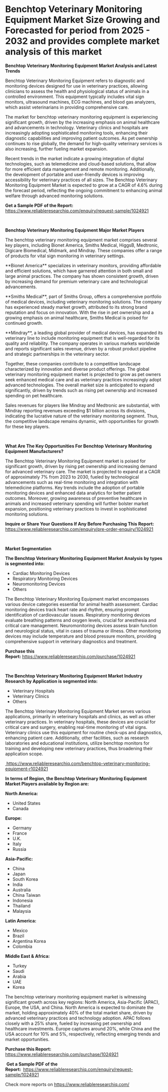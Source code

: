 <p><h1>Benchtop Veterinary Monitoring Equipment Market Size Growing and Forecasted for period from 2025 - 2032 and provides complete market analysis of this market</h1></p><p><strong>Benchtop Veterinary Monitoring Equipment Market Analysis and Latest Trends</strong></p>
<p><p>Benchtop Veterinary Monitoring Equipment refers to diagnostic and monitoring devices designed for use in veterinary practices, allowing clinicians to assess the health and physiological status of animals in a controlled environment. This equipment typically includes vital sign monitors, ultrasound machines, ECG machines, and blood gas analyzers, which assist veterinarians in providing comprehensive care.</p><p>The market for benchtop veterinary monitoring equipment is experiencing significant growth, driven by the increasing emphasis on animal healthcare and advancements in technology. Veterinary clinics and hospitals are increasingly adopting sophisticated monitoring tools, enhancing their diagnostic capabilities and improving patient outcomes. As pet ownership continues to rise globally, the demand for high-quality veterinary services is also increasing, further fueling market expansion.</p><p>Recent trends in the market indicate a growing integration of digital technologies, such as telemedicine and cloud-based solutions, that allow for more efficient data management and remote monitoring. Additionally, the development of portable and user-friendly devices is improving accessibility for veterinary practices of all sizes. The Benchtop Veterinary Monitoring Equipment Market is expected to grow at a CAGR of 4.6% during the forecast period, reflecting the ongoing commitment to enhancing animal welfare through advanced monitoring solutions.</p></p>
<p><strong>Get a Sample PDF of the Report:&nbsp;</strong> <a href="https://www.reliableresearchiq.com/enquiry/request-sample/1024921?utm_campaign=3359&utm_medium=2&utm_source=Github&utm_content=ia&utm_term=08032025&utm_id=benchtop-veterinary-monitoring-equipment">https://www.reliableresearchiq.com/enquiry/request-sample/1024921</a></p>
<p>&nbsp;</p>
<p><strong>Benchtop Veterinary Monitoring Equipment Major Market Players</strong></p>
<p><p>The benchtop veterinary monitoring equipment market comprises several key players, including Bionet America, Smiths Medical, HiggsB, Medtronic, Digicare Biomedical, Midmark, and Mindray. These companies offer a range of products for vital sign monitoring in veterinary settings.</p><p>**Bionet America** specializes in veterinary monitors, providing affordable and efficient solutions, which have garnered attention in both small and large animal practices. The company has shown consistent growth, driven by increasing demand for premium veterinary care and technological advancements.</p><p>**Smiths Medical**, part of Smiths Group, offers a comprehensive portfolio of medical devices, including veterinary monitoring solutions. The company has experienced steady market growth, attributed to its strong brand reputation and focus on innovation. With the rise in pet ownership and a growing emphasis on animal healthcare, Smiths Medical is poised for continued growth.</p><p>**Mindray**, a leading global provider of medical devices, has expanded its veterinary line to include monitoring equipment that is well-regarded for its quality and reliability. The company operates in various markets worldwide and reports significant sales revenue, driven by a robust product pipeline and strategic partnerships in the veterinary sector.</p><p>Together, these companies contribute to a competitive landscape characterized by innovation and diverse product offerings. The global veterinary monitoring equipment market is projected to grow as pet owners seek enhanced medical care and as veterinary practices increasingly adopt advanced technologies. The overall market size is anticipated to expand significantly, driven by trends such as rising pet ownership and increased spending on pet healthcare.</p><p>Sales revenues for players like Mindray and Medtronic are substantial, with Mindray reporting revenues exceeding $1 billion across its divisions, indicating the lucrative nature of the veterinary monitoring segment. Thus, the competitive landscape remains dynamic, with opportunities for growth for these key players.</p></p>
<p>&nbsp;</p>
<p><strong>What Are The Key Opportunities For Benchtop Veterinary Monitoring Equipment Manufacturers?</strong></p>
<p><p>The Benchtop Veterinary Monitoring Equipment market is poised for significant growth, driven by rising pet ownership and increasing demand for advanced veterinary care. The market is projected to expand at a CAGR of approximately 7% from 2023 to 2030, fueled by technological advancements such as real-time monitoring and integration with telemedicine platforms. Key trends include the adoption of portable monitoring devices and enhanced data analytics for better patient outcomes. Moreover, growing awareness of preventive healthcare in animals and increased veterinary spending will further bolster market expansion, positioning veterinary practices to invest in sophisticated monitoring solutions.</p></p>
<p><strong>Inquire or Share Your Questions If Any Before Purchasing This Report:</strong> <a href="https://www.reliableresearchiq.com/enquiry/pre-order-enquiry/1024921?utm_campaign=3359&utm_medium=2&utm_source=Github&utm_content=ia&utm_term=08032025&utm_id=benchtop-veterinary-monitoring-equipment">https://www.reliableresearchiq.com/enquiry/pre-order-enquiry/1024921</a></p>
<p>&nbsp;</p>
<p><strong>Market Segmentation</strong></p>
<p><strong>The Benchtop Veterinary Monitoring Equipment Market Analysis by types is segmented into:</strong></p>
<p><ul><li>Cardiac Monitoring Devices</li><li>Respiratory Monitoring Devices</li><li>Neuromonitoring Devices</li><li>Others</li></ul></p>
<p><p>The Benchtop Veterinary Monitoring Equipment market encompasses various device categories essential for animal health assessment. Cardiac monitoring devices track heart rate and rhythm, ensuring prompt identification of cardiovascular issues. Respiratory monitoring devices evaluate breathing patterns and oxygen levels, crucial for anesthesia and critical care management. Neuromonitoring devices assess brain function and neurological status, vital in cases of trauma or illness. Other monitoring devices may include temperature and blood pressure monitors, providing comprehensive support in veterinary diagnostics and treatment.</p></p>
<p><strong>Purchase this Report:&nbsp;</strong><a href="https://www.reliableresearchiq.com/purchase/1024921?utm_campaign=3359&utm_medium=2&utm_source=Github&utm_content=ia&utm_term=08032025&utm_id=benchtop-veterinary-monitoring-equipment">https://www.reliableresearchiq.com/purchase/1024921</a></p>
<p>&nbsp;</p>
<p><strong>The Benchtop Veterinary Monitoring Equipment Market Industry Research by Application is segmented into:</strong></p>
<p><ul><li>Veterinary Hospitals</li><li>Veterinary Clinics</li><li>Others</li></ul></p>
<p><p>The Benchtop Veterinary Monitoring Equipment Market serves various applications, primarily in veterinary hospitals and clinics, as well as other veterinary practices. In veterinary hospitals, these devices are crucial for critical care and surgery, enabling real-time monitoring of vital signs. Veterinary clinics use this equipment for routine check-ups and diagnostics, enhancing patient care. Additionally, other facilities, such as research laboratories and educational institutions, utilize benchtop monitors for training and developing new veterinary practices, thus broadening their application scope.</p></p>
<p><a href="https://www.reliableresearchiq.com/benchtop-veterinary-monitoring-equipment-r1024921?utm_campaign=3359&utm_medium=2&utm_source=Github&utm_content=ia&utm_term=08032025&utm_id=benchtop-veterinary-monitoring-equipment">&nbsp;https://www.reliableresearchiq.com/benchtop-veterinary-monitoring-equipment-r1024921</a></p>
<p><strong>In terms of Region, the Benchtop Veterinary Monitoring Equipment Market Players available by Region are:</strong></p>
<p>
    <p> <strong> North America: </strong>
        <ul>
            <li>United States</li>
            <li>Canada</li>
        </ul>
        </p> 
    <p> <strong> Europe: </strong>
        <ul>
            <li>Germany</li>
            <li>France</li>
            <li>U.K.</li>
            <li>Italy</li>
            <li>Russia</li>
        </ul>
        </p> 
    <p> <strong> Asia-Pacific: </strong>
        <ul>
            <li>China</li>
            <li>Japan</li>
            <li>South Korea</li>
            <li>India</li>
            <li>Australia</li>
            <li>China Taiwan</li>
            <li>Indonesia</li>
            <li>Thailand</li>
            <li>Malaysia</li>
        </ul>
        </p> 
    <p> <strong> Latin America: </strong>
        <ul>
            <li>Mexico</li>
            <li>Brazil</li>
            <li>Argentina Korea</li>
            <li>Colombia</li>
        </ul>
        </p> 
    <p> <strong> Middle East & Africa: </strong>
        <ul>
            <li>Turkey</li>
            <li>Saudi</li>
            <li>Arabia</li>
            <li>UAE</li>
            <li>Korea</li>
        </ul>
    </p>
    </p>
<p><p>The benchtop veterinary monitoring equipment market is witnessing significant growth across key regions: North America, Asia-Pacific (APAC), Europe, the USA, and China. North America is expected to dominate the market, holding approximately 40% of the total market share, driven by advanced veterinary practices and technology adoption. APAC follows closely with a 25% share, fueled by increasing pet ownership and healthcare investments. Europe captures around 20%, while China and the USA account for 10% and 5%, respectively, reflecting emerging trends and market opportunities.</p></p>
<p><strong>Purchase this Report: </strong><a href="https://www.reliableresearchiq.com/purchase/1024921?utm_campaign=3359&utm_medium=2&utm_source=Github&utm_content=ia&utm_term=08032025&utm_id=benchtop-veterinary-monitoring-equipment">https://www.reliableresearchiq.com/purchase/1024921</a></p>
<p>&nbsp;<strong>Get a Sample PDF of the Report:&nbsp;&nbsp;</strong><a href="https://www.reliableresearchiq.com/enquiry/request-sample/1024921?utm_campaign=3359&utm_medium=2&utm_source=Github&utm_content=ia&utm_term=08032025&utm_id=benchtop-veterinary-monitoring-equipment">https://www.reliableresearchiq.com/enquiry/request-sample/1024921</a></p>
<p><strong></strong></p>
<p>Check more reports on <a href="https://www.reliableresearchiq.com/?utm_campaign=3359&utm_medium=2&utm_source=Github&utm_content=ia&utm_term=08032025&utm_id=benchtop-veterinary-monitoring-equipment">https://www.reliableresearchiq.com/</a></p>